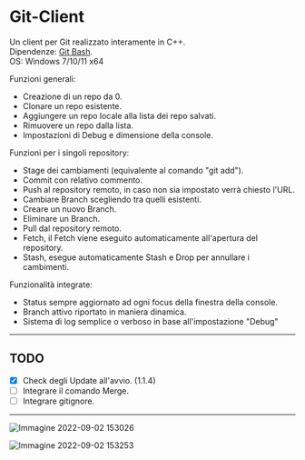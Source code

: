 # Git-Client
Un client per Git realizzato interamente in C++.  
Dipendenze: [Git Bash](https://gitforwindows.org/).  
OS: Windows 7/10/11 x64

Funzioni generali:
- Creazione di un repo da 0.
- Clonare un repo esistente.
- Aggiungere un repo locale alla lista dei repo salvati.
- Rimuovere un repo dalla lista.
- Impostazioni di Debug e dimensione della console.

Funzioni per i singoli repository:
- Stage dei cambiamenti (equivalente al comando "git add").
- Commit con relativo commento.
- Push al repository remoto, in caso non sia impostato verrà chiesto l'URL.
- Cambiare Branch scegliendo tra quelli esistenti.
- Creare un nuovo Branch.
- Eliminare un Branch.
- Pull dal repository remoto.
- Fetch, il Fetch viene eseguito automaticamente all'apertura del repository.
- Stash, esegue automaticamente Stash e Drop per annullare i cambimenti.

Funzionalità integrate:
- Status sempre aggiornato ad ogni focus della finestra della console.
- Branch attivo riportato in maniera dinamica.
- Sistema di log semplice o verboso in base all'impostazione "Debug"

----
## TODO

- [X] Check degli Update all'avvio. (1.1.4)
- [ ] Integrare il comando Merge.
- [ ] Integrare gitignore.

----

![Immagine 2022-09-02 153026](https://user-images.githubusercontent.com/62108281/188157404-373d81fd-1620-42e3-8d15-ba3d347fa887.png)

![Immagine 2022-09-02 153253](https://user-images.githubusercontent.com/62108281/188157459-c44b395c-a7a4-4c66-a057-24ecbc4732c5.png)
